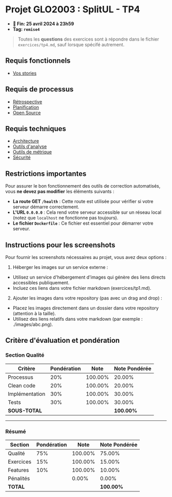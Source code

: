 # Projet GLO2003 : SplitUL  - TP4

- **📅 Fin: 25 avril 2024 à 23h59**
- **Tag: `remise4`**

> Toutes les **questions** des exercices sont à répondre dans le fichier `exercices/tp4.md`, sauf lorsque spécifé autrement.

## Requis fonctionnels

- [Vos stories](fonctionnels/story.md)

## Requis de processus

- [Rétrospective](processus/retrospective.md)
- [Planification](processus/planification.md)
- [Open Source](processus/open-source.md)

## Requis techniques

- [Architecture](techniques/architecture.md)
- [Outils d'analyse](techniques/analyse.md)
- [Outils de métrique](techniques/metriques.md)
- [Sécurité](techniques/securite.md)

## Restrictions importantes

Pour assurer le bon fonctionnement des outils de correction automatisés, vous **ne devez pas modifier** les éléments suivants :

- **La route GET `/health`** : Cette route est utilisée pour vérifier si votre serveur démarre correctement.
- **L'URL `0.0.0.0`** : Cela rend votre serveur accessible sur un réseau local (notez que `localhost` ne fonctionne pas toujours).
- **Le fichier `Dockerfile`** : Ce fichier est essentiel pour démarrer votre serveur.

## Instructions pour les screenshots

Pour fournir les screenshots nécessaires au projet, vous avez deux options :

1. Héberger les images sur un service externe :
- Utilisez un service d'hébergement d'images qui génère des liens directs accessibles publiquement.
- Incluez ces liens dans votre fichier markdown (exercices/tp1.md).

2. Ajouter les images dans votre repository (pas avec un drag and drop) :
- Placez les images directement dans un dossier dans votre repository (attention à la taille).
- Utilisez des liens relatifs dans votre markdown (par exemple : ./images/abc.png).

## Critère d'évaluation et pondération

### Section Qualité

| Critère        | Pondération | Note     | Note Pondérée |
|----------------|-------------|----------|---------------|
| Processus      | 20%         | 100.00%  | 20.00%        |
| Clean code     | 20%         | 100.00%  | 20.00%        |
| Implémentation | 30%         | 100.00%  | 30.00%        |
| Tests          | 30%         | 100.00%  | 30.00%        |
| **SOUS-TOTAL** |             |          | **100.00%**   |

---

### Résumé

| Section    | Pondération | Note     | Note Pondérée |
|------------|-------------|----------|---------------|
| Qualité    | 75%         | 100.00%  | 75.00%        |
| Exercices  | 15%         | 100.00%  | 15.00%        |
| Features   | 10%         | 100.00%  | 10.00%        |
| Pénalités  |             | 0.00%    | 0.00%         |
| **TOTAL**  |             |          | **100.00%**   |

